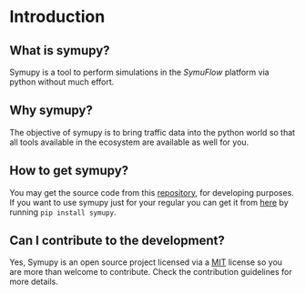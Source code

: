 # Introduction

## What is symupy?

Symupy is a tool to perform simulations in the *SymuFlow* platform via python without much effort.

## Why symupy?

The objective of symupy is to bring traffic data into the python world so that all tools available in the ecosystem are available as well for you.

## How to get symupy?

You may get the source code from this [repository](https://github.com/symuflow/symupy), for developing purposes. If you want to use symupy just for your regular you can get it from [here](https://pypi.org/project/symupy/) by running `pip install symupy`.

## Can I contribute to the development?

Yes, Symupy is an open source project licensed via a [MIT](../../../LICENSE) license so you are more than welcome to contribute. Check the contribution guidelines for more details.
